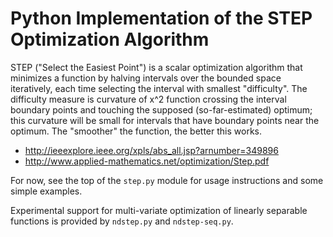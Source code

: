 Python Implementation of the STEP Optimization Algorithm
========================================================

STEP ("Select the Easiest Point") is a scalar optimization algorithm
that minimizes a function by halving intervals over the bounded
space iteratively, each time selecting the interval with smallest
"difficulty".  The difficulty measure is curvature of x^2 function
crossing the interval boundary points and touching the supposed
(so-far-estimated) optimum; this curvature will be small for
intervals that have boundary points near the optimum.  The "smoother"
the function, the better this works.

  * http://ieeexplore.ieee.org/xpls/abs_all.jsp?arnumber=349896
  * http://www.applied-mathematics.net/optimization/Step.pdf

For now, see the top of the ``step.py`` module for usage instructions
and some simple examples.

Experimental support for multi-variate optimization of linearly
separable functions is provided by ``ndstep.py`` and ``ndstep-seq.py``.
